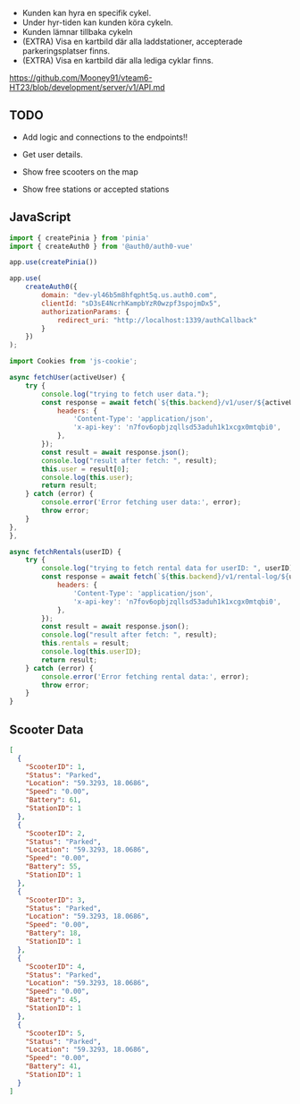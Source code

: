 * Kunden kan hyra en specifik cykel.
* Under hyr-tiden kan kunden köra cykeln.
* Kunden lämnar tillbaka cykeln
* (EXTRA) Visa en kartbild där alla laddstationer, accepterade parkeringsplatser finns.
* (EXTRA) Visa en kartbild där alla lediga cyklar finns.

https://github.com/Mooney91/vteam6-HT23/blob/development/server/v1/API.md

## TODO

* Add logic and connections to the endpoints!!
* Get user details.

* Show free scooters on the map
* Show free stations or accepted stations

## JavaScript

```js
import { createPinia } from 'pinia'
import { createAuth0 } from '@auth0/auth0-vue'

app.use(createPinia())

app.use(
    createAuth0({
        domain: "dev-yl46b5m8hfqpht5q.us.auth0.com",
        clientId: "sD3sE4NcrhKampbYzR0wzpf3spojmDx5",
        authorizationParams: {
            redirect_uri: "http://localhost:1339/authCallback"
        }
    })
);
```

```js
import Cookies from 'js-cookie';
```

```js
async fetchUser(activeUser) {
    try {
        console.log("trying to fetch user data.");
        const response = await fetch(`${this.backend}/v1/user/${activeUser}`, {
            headers: {
                'Content-Type': 'application/json',
                'x-api-key': 'n7fov6opbjzqllsd53aduh1k1xcgx0mtqbi0',
            },
        });
        const result = await response.json();
        console.log("result after fetch: ", result);
        this.user = result[0];
        console.log(this.user);
        return result;
    } catch (error) {
        console.error('Error fetching user data:', error);
        throw error;
    }
},
},
```

```js
async fetchRentals(userID) {
    try {
        console.log("trying to fetch rental data for userID: ", userID);
        const response = await fetch(`${this.backend}/v1/rental-log/${userID}`, {
            headers: {
                'Content-Type': 'application/json',
                'x-api-key': 'n7fov6opbjzqllsd53aduh1k1xcgx0mtqbi0',
            },
        });
        const result = await response.json();
        console.log("result after fetch: ", result);
        this.rentals = result;
        console.log(this.userID);
        return result;
    } catch (error) {
        console.error('Error fetching rental data:', error);
        throw error;
    }
}
```

## Scooter Data

```json
[
  {
    "ScooterID": 1,
    "Status": "Parked",
    "Location": "59.3293, 18.0686",
    "Speed": "0.00",
    "Battery": 61,
    "StationID": 1
  },
  {
    "ScooterID": 2,
    "Status": "Parked",
    "Location": "59.3293, 18.0686",
    "Speed": "0.00",
    "Battery": 55,
    "StationID": 1
  },
  {
    "ScooterID": 3,
    "Status": "Parked",
    "Location": "59.3293, 18.0686",
    "Speed": "0.00",
    "Battery": 18,
    "StationID": 1
  },
  {
    "ScooterID": 4,
    "Status": "Parked",
    "Location": "59.3293, 18.0686",
    "Speed": "0.00",
    "Battery": 45,
    "StationID": 1
  },
  {
    "ScooterID": 5,
    "Status": "Parked",
    "Location": "59.3293, 18.0686",
    "Speed": "0.00",
    "Battery": 41,
    "StationID": 1
  }
]
```
